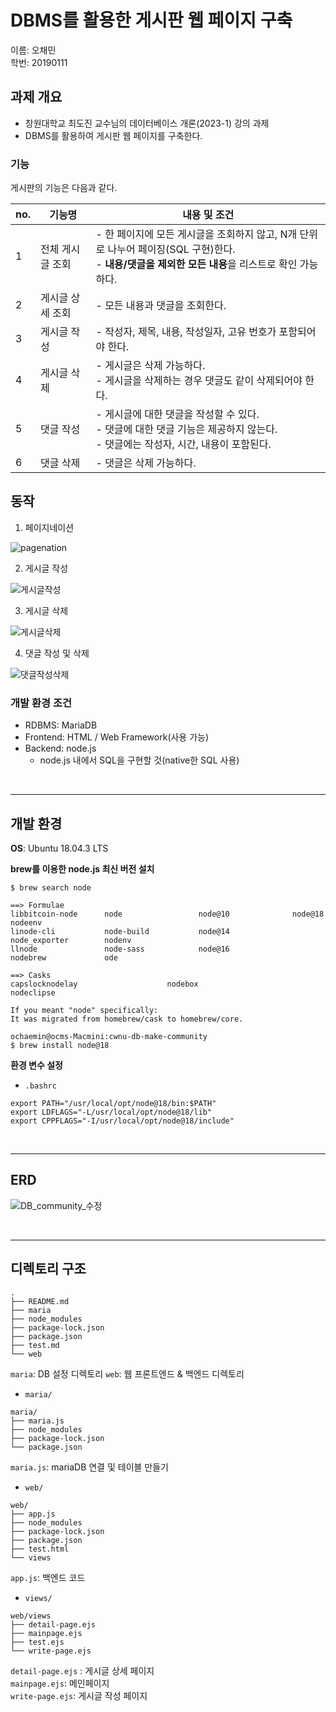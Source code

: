 # DBMS를 활용한 게시판 웹 페이지 구축

이름: 오채민  
학번: 20190111

## 과제 개요
- 창원대학교 최도진 교수님의 데이터베이스 개론(2023-1) 강의 과제
- DBMS를 활용하여 게시판 웹 페이지를 구축한다.

### 기능

게시판의 기능은 다음과 같다.

| no. | 기능명 | 내용 및 조건 |
|--|--|--|
|1| 전체 게시글 조회  | - 한 페이지에 모든 게시글을 조회하지 않고, N개 단위로 나누어 페이징(SQL 구현)한다. <br> - **내용/댓글을 제외한 모든 내용**을 리스트로 확인 가능하다.|
|2 |게시글 상세 조회 |  - 모든 내용과 댓글을 조회한다.|
|3 |게시글 작성 |- 작성자, 제목, 내용, 작성일자, 고유 번호가 포함되어야 한다. |
|4 |게시글 삭제 |- 게시글은 삭제 가능하다. <br> - 게시글을 삭제하는 경우 댓글도 같이 삭제되어야 한다.|
|5 |댓글 작성 |  - 게시글에 대한 댓글을 작성할 수 있다. <br> - 댓글에 대한 댓글 기능은 제공하지 않는다. <br> - 댓글에는 작성자, 시간, 내용이 포함된다. |
|6 |댓글 삭제 |- 댓글은 삭제 가능하다. |

## 동작

1. 페이지네이션  

![pagenation](https://github.com/chaemino/cwnu-db-make-community/assets/107089629/2d822fe5-87d2-482a-b766-9fd479e24472)



2. 게시글 작성  

![게시글작성](https://github.com/chaemino/cwnu-db-make-community/assets/107089629/b8e454b0-cf1e-4807-881f-b944532daf54)



3. 게시글 삭제  

![게시글삭제](https://github.com/chaemino/cwnu-db-make-community/assets/107089629/1c9e3925-6dd3-4231-add1-2ee0b8607d42)



4. 댓글 작성 및 삭제  

![댓글작성삭제](https://github.com/chaemino/cwnu-db-make-community/assets/107089629/a0834cd9-3c47-4a89-a6a8-0d455148ca5e)


### 개발 환경 조건

- RDBMS: MariaDB
- Frontend: HTML / Web Framework(사용 가능)
- Backend: node.js
  - node.js 내에서 SQL을 구현할 것(native한 SQL 사용)

<br>

---

## 개발 환경

**OS**: Ubuntu 18.04.3 LTS

**brew를 이용한 node.js 최신 버전 설치**

```
$ brew search node

==> Formulae
libbitcoin-node      node                 node@10              node@18              nodeenv
linode-cli           node-build           node@14              node_exporter        nodenv
llnode               node-sass            node@16              nodebrew             ode

==> Casks
capslocknodelay                    nodebox                            nodeclipse

If you meant "node" specifically:
It was migrated from homebrew/cask to homebrew/core.
```

```
ochaemin@ocms-Macmini:cwnu-db-make-community
$ brew install node@18
```

**환경 변수 설정**
- `.bashrc`

```
export PATH="/usr/local/opt/node@18/bin:$PATH"
export LDFLAGS="-L/usr/local/opt/node@18/lib"
export CPPFLAGS="-I/usr/local/opt/node@18/include"
```

<br>

---

## ERD

![DB_community_수정](https://github.com/chaemino/cwnu-db-make-community/assets/107089629/6b5ca8ad-4d82-48c2-99e0-5ff503d628ec)




<br>

---

## 디렉토리 구조

```
.
├── README.md
├── maria
├── node_modules
├── package-lock.json
├── package.json
├── test.md
└── web
```

`maria`: DB 설정 디렉토리
`web`: 웹 프론트엔드 & 백엔드 디렉토리

- `maria/`

```
maria/
├── maria.js
├── node_modules
├── package-lock.json
└── package.json
```

`maria.js`: mariaDB 연결 및 테이블 만들기

- `web/`

```
web/
├── app.js
├── node_modules
├── package-lock.json
├── package.json
├── test.html
└── views
```

`app.js`: 백엔드 코드

- `views/`

```
web/views
├── detail-page.ejs
├── mainpage.ejs
├── test.ejs
└── write-page.ejs
```

`detail-page.ejs` : 게시글 상세 페이지  
`mainpage.ejs`: 메인페이지  
`write-page.ejs`: 게시글 작성 페이지


